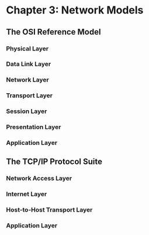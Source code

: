 # Chapter 3: Network Models

## The OSI Reference Model&#x20;

### Physical Layer&#x20;

### Data Link Layer&#x20;

### Network Layer

### Transport Layer&#x20;

### Session Layer&#x20;

### Presentation Layer&#x20;

### Application Layer&#x20;

## The TCP/IP Protocol Suite

### Network Access Layer

### Internet Layer

### Host-to-Host Transport Layer

### Application Layer
